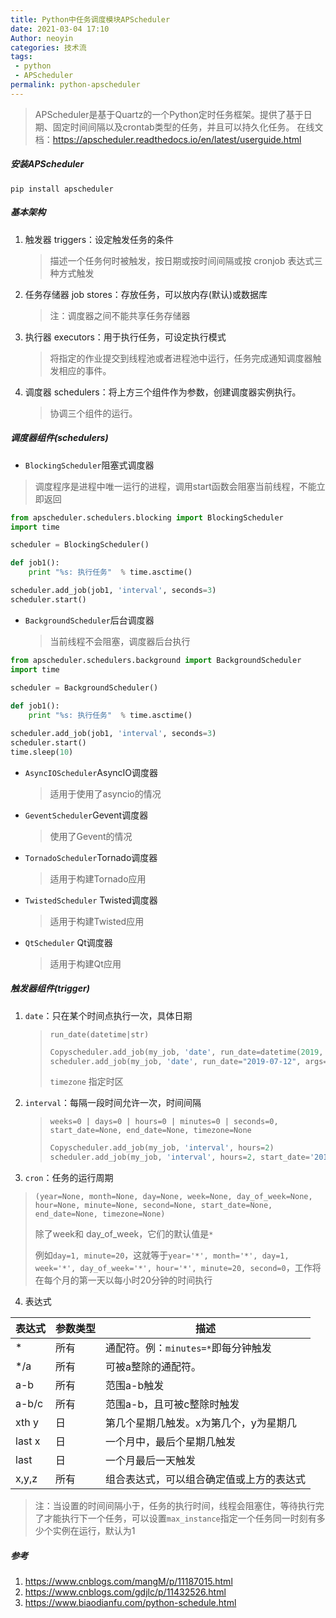 ```yaml
---
title: Python中任务调度模块APScheduler
date: 2021-03-04 17:10
Author: neoyin
categories: 技术流
tags:
 - python
 - APScheduler
permalink: python-apscheduler
---
```




> APScheduler是基于Quartz的一个Python定时任务框架。提供了基于日期、固定时间间隔以及crontab类型的任务，并且可以持久化任务。
> 在线文档：https://apscheduler.readthedocs.io/en/latest/userguide.html

##### 安装APScheduler

`pip install apscheduler`

##### 基本架构

1. 触发器 triggers：设定触发任务的条件

   > 描述一个任务何时被触发，按日期或按时间间隔或按 cronjob 表达式三种方式触发

2. 任务存储器 job stores：存放任务，可以放内存(默认)或数据库

   > 注：调度器之间不能共享任务存储器

3. 执行器 executors：用于执行任务，可设定执行模式

   > 将指定的作业提交到线程池或者进程池中运行，任务完成通知调度器触发相应的事件。

4. 调度器 schedulers：将上方三个组件作为参数，创建调度器实例执行。

   > 协调三个组件的运行。

##### 调度器组件(schedulers)

- `BlockingScheduler`阻塞式调度器

> 调度程序是进程中唯一运行的进程，调用start函数会阻塞当前线程，不能立即返回

```python
from apscheduler.schedulers.blocking import BlockingScheduler
import time

scheduler = BlockingScheduler()

def job1():
    print "%s: 执行任务"  % time.asctime()

scheduler.add_job(job1, 'interval', seconds=3)
scheduler.start()
```

- `BackgroundScheduler`后台调度器

  > 当前线程不会阻塞，调度器后台执行

```python
from apscheduler.schedulers.background import BackgroundScheduler
import time

scheduler = BackgroundScheduler()
 
def job1():
    print "%s: 执行任务"  % time.asctime()

scheduler.add_job(job1, 'interval', seconds=3)
scheduler.start()
time.sleep(10)
```

- `AsyncIOScheduler`AsyncIO调度器

  > 适用于使用了asyncio的情况

- `GeventScheduler`Gevent调度器

  > 使用了Gevent的情况

- `TornadoScheduler`Tornado调度器

  > 适用于构建Tornado应用

- `TwistedScheduler` Twisted调度器

  > 适用于构建Twisted应用

- `QtScheduler` Qt调度器

  > 适用于构建Qt应用

##### 触发器组件(trigger)

1. `date`：只在某个时间点执行一次，具体日期

   > `run_date(datetime|str)`
   >
   > ```python
   > Copyscheduler.add_job(my_job, 'date', run_date=datetime(2019, 7, 12, 15, 30, 5), args=[])
   > scheduler.add_job(my_job, 'date', run_date="2019-07-12", args=[])
   > ```
   >
   > `timezone` 指定时区

2. `interval`：每隔一段时间允许一次，时间间隔

   > `weeks=0 | days=0 | hours=0 | minutes=0 | seconds=0, start_date=None, end_date=None, timezone=None`
   >
   > ```python
   > Copyscheduler.add_job(my_job, 'interval', hours=2)
   > scheduler.add_job(my_job, 'interval', hours=2, start_date='2017-9-8 21:30:00', end_date='2018-06-15 21:30:00)
   > ```

3. `cron`：任务的运行周期

  > `(year=None, month=None, day=None, week=None, day_of_week=None, hour=None, minute=None, second=None, start_date=None, end_date=None, timezone=None)`
  >
  > 除了week和 day_of_week，它们的默认值是`*`
  >
  > 例如`day=1, minute=20`，这就等于`year='*', month='*', day=1, week='*', day_of_week='*', hour='*', minute=20, second=0`，工作将在每个月的第一天以每小时20分钟的时间执行

4. 表达式

  | 表达式 | 参数类型 | 描述                                     |
  | ------ | -------- | ---------------------------------------- |
  | *      | 所有     | 通配符。例：`minutes=*`即每分钟触发      |
  | */a    | 所有     | 可被a整除的通配符。                      |
  | a-b    | 所有     | 范围a-b触发                              |
  | a-b/c  | 所有     | 范围a-b，且可被c整除时触发               |
  | xth y  | 日       | 第几个星期几触发。x为第几个，y为星期几   |
  | last x | 日       | 一个月中，最后个星期几触发               |
  | last   | 日       | 一个月最后一天触发                       |
  | x,y,z  | 所有     | 组合表达式，可以组合确定值或上方的表达式 |

> 注：当设置的时间间隔小于，任务的执行时间，线程会阻塞住，等待执行完了才能执行下一个任务，可以设置`max_instance`指定一个任务同一时刻有多少个实例在运行，默认为1



##### 参考

1. <https://www.cnblogs.com/mangM/p/11187015.html>
2. <https://www.cnblogs.com/gdjlc/p/11432526.html>
3. <https://www.biaodianfu.com/python-schedule.html>


